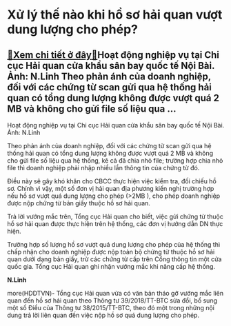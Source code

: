 Xử lý thế nào khi hồ sơ hải quan vượt dung lượng cho phép?
==========================================================

[:gift:Xem chi tiết ở đây:gift:](https://hddtvn.com/xu-ly-the-nao-khi-ho-so-hai-quan-vuot-dung-luong-cho-phep/)Hoạt động nghiệp vụ tại Chi cục Hải quan cửa khẩu sân bay quốc tế Nội Bài. Ảnh: N.Linh Theo phản ánh của doanh nghiệp, đối với các chứng từ scan gửi qua hệ thống hải quan có tổng dung lượng không được vượt quá 2 MB và không cho gửi file số liệu qua …
----------------------------------------------------------------------------------------------------------------------------------------------------------------------------------------------------------------------------------------------------------







 






 Hoạt động nghiệp vụ tại Chi cục Hải quan cửa khẩu sân bay quốc tế Nội Bài. Ảnh: N.Linh 


Theo phản ánh của doanh nghiệp, đối với các chứng từ scan gửi qua hệ thống hải quan có tổng dung lượng không được vượt quá 2 MB và không cho gửi file số liệu qua hệ thống, kê cả đã chia nhỏ file; trường hợp chia nhỏ file thì doanh nghiệp phải nhập nhiều lần thông tin của chứng từ đó. 


 Điều này sẽ gây khó khăn cho CBCC thực hiện việc kiểm tra, đối chiếu hồ sơ. Chính vì vậy, một số đơn vị hải quan địa phương kiến nghị trường hợp nếu hồ sơ vượt quá dung lượng cho phép (>2MB ), cho phép doanh nghiệp được nộp chứng từ bản giấy thuộc hồ sơ hải quan.


 Trả lời vướng mắc trên, Tổng cục Hải quan cho biết, việc gửi chứng từ thuộc hồ sơ hải quan được thực hiện trên hệ thống, các đơn vị hướng dẫn DN thực hiện.


 Trường hợp số lượng hồ sơ vượt quá dung lượng cho phép của hệ thống thì chấp nhận cho doanh nghiệp được nộp toàn bộ chứng từ thuộc hồ sơ hải quan dưới dạng bản giấy, trừ các chứng từ cấp trên Cổng thông tin một cửa quốc gia. Tổng cục Hải quan ghi nhận vướng mắc khi nâng cấp hệ thống.






**N.Linh**



more(HDDTVN)- Tổng cục Hải quan vừa có văn bản tháo gỡ vướng mắc liên quan đến hồ sơ hải quan theo Thông tư 39/2018/TT-BTC sửa đổi, bổ sung một số Điều của Thông tư 38/2015/TT-BTC, theo đó một trong những nội dung trả lời liên quan đến việc nộp hồ sơ quá dung lượng cho phép.

